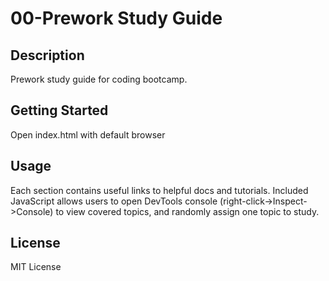 # 00-Prework Study Guide

## Description
Prework study guide for coding bootcamp.

## Getting Started
Open index.html with default browser

## Usage
Each section contains useful links to helpful docs and tutorials. Included JavaScript allows users to open DevTools console (right-click->Inspect->Console) to view covered topics, and randomly assign one topic to study. 

## License
MIT License
